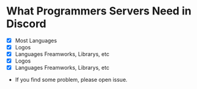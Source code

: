 # What Programmers Servers Need in Discord 

- [x] Most Languages 
- [X] Logos
- [X] Languages Freamworks, Librarys, etc 
- [x] Logos
- [x] Languages Freamworks, Librarys, etc 
- If you find some problem, please open issue.

